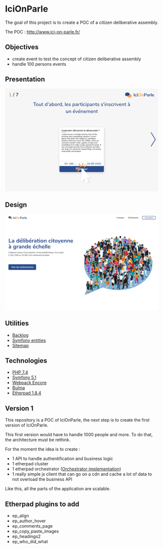 # IciOnParle

The goal of this project is to create a POC of a citizen deliberative assembly.

The POC : http://www.ici-on-parle.fr/

## Objectives

- create event to test the concept of citizen deliberative assembly
- handle 100 persons events

## Presentation

[![](docs/presentation.gif)](https://www.figma.com/proto/wIqxTmjXPcl8IBYOGuH2Uc/IciOnParle-Pr%C3%A9sentation?node-id=1%3A2&scaling=min-zoom)

## Design

[![](docs/design.gif)](https://www.figma.com/proto/iFCennEz3wUzmvwjdLN0nt/IciOnParle?node-id=75%3A16&scaling=min-zoom)

## Utilities

- [Backlog](https://docs.google.com/spreadsheets/d/1T94v6RqeAq-eUHyvp37mLBgBNzDPI5fR10QI764wWbI/edit?usp=sharing)
- [Symfony entities](https://viewer.diagrams.net/?highlight=0000ff&edit=_blank&layers=1&nav=1&title=Symfony%20entity%20diagram#R7Vvbbts4EP0aA7sPLXRN3MfYuWyxyW7RpOgzI9EWEZoUKLq28%2FU7lGhdQjmWnCprBzSMRBzNiCLnaHiGY4386WJ9I1Ca3PEY05HnxOuRfznyvE%2BhP4Z%2FSrIpJOdBWAjmgsSFyK0E9%2BQZa6GjpUsS46yhKDmnkqRNYcQZw5FsyJAQfNVUm3Ha7DVFc2wI7iNETelPEstES13HqU78hck80V2PQ33iEUVPc8GXTPc38vxZ%2FilOL9D2Wlo%2FS1DMVzWRfzXyp4JzWRwt1lNM1dxup62wu95xtrxvgZnsYrB6vvEz%2BfT1eSWvPBxESZL%2B%2BKQM1GV%2BIbrUE3IDY0r1LcvNdpqyFVlQxKA1mXEm7%2FUZF9pRQmh8izZ8qe4jkzAv29Yk4YI8gz6iWhlOC6lR4J01NO6VJYgdkAqcgc637eDcUnSLMql1Ik4pSjPyWN7JAok5YRMuJV9sL6QchGPdKn2QN6TgT6XTlb2eCywkXu%2BcZbf0HTwTmC%2BwFBtQ0Qaed6b9rZ8H39ftVYWuEvxJDVjuuRYijeh5efGyv%2B%2FwBCA2hwFXHTa7G5u9uWctvcHcNzpDVGLBkMQTNWFZHUlwUBtpJcrx1QdrvoE10DeAlqBUHcKUS4JoNWJ%2FInmqXUfxbIsCocekjh%2B3nlfORJTMGRwXuhPlVQKP%2FYUW5xebzAilU065AAnjObyzFEWEzW%2BLLgKnEn3XXQUg4nC9Gc2xlJA4xizHmkQSFXBUZiknTObzG07gC16YOp%2FDUQjDnELbrdrwVepCTjkDWCKSgw0D1ldY4X0SC54%2BALpxOew%2BuK4%2FsUEnkL8SLEzob5qQ2gf0l9Cr47yBud4ACwyAffv7zQB7rIeTFrx0wtkLUP0uTO2DjRrjvtimF1bdR7Ve7YeD3w6Hmv%2F9d3V%2FaLh%2FmWEBsQwm7gL%2B%2FoBW2bhDbPPA1d%2BRuiN%2FfZFPUnmIZYJFiuKvcWkCUwwe%2B8MLwz%2FbbWaEIfqA17I0kXmjTXeYwOfYwNd7QT8k1oVex0XdHQ%2BF9jMD7TbUDRbqwoNC3XDed03efs%2BXIsKWuB9K3EO3yaTDzsQ9%2BODE3bXE%2FbSJu3vkxN21xP09VzP3yIi7axJ3SWQeKzsS7xhnkSCpJJx1N6KEPXXXtnz9qPn6nhDXla%2BPByNslq6%2FY4A7jK4P5nzT91e%2F1AgsVz%2BQq4%2F9F5vsLVQ9bPFwMP7gVP3cMvWTZupnvYl6G8wHY2pjy9PfcRk7Py6a%2FqUPS3d%2BI1HPl7NLiJulSdFo3bZncUfNN9QG2OMl2mTXRGTwzOO0tAN44Lm6zm6jfxnua6JW4z42d2jdGE039ewbFrr039GOsLfaXat6SQ%2FjDGahclljTmBeX%2FNYJDAAIb6QDWBIstgBjizfTK31pTdXzd52AN1mjqeSOb6%2B5LYljq3M0hssc3Rs5vhuS%2B6Xg5ZccP5np%2F4ZbKfMgEIR6W0eeVgeGQT788jWnfCPXvIxy4s2jzylPHIH7o%2Bl4GMWFG0eOdyitmNr%2FP%2FKI81i30xlUgwtelR8KOprgReI0Eq9kavmoqtCoc02RVm24iLu3pvgtJY%2BFOoaCTsSjggw%2Fg%2BW0M1TH0Obc5xgzvF6eO7847LBChZmQdZG56Gic3BQdB7O965ZQyh2WmyScViSEb58IyTomGW4%2FgfPMlyznmDTjJNKM3aUKI4lz3DNmoVNNIZbyorn%2BXgyDc%2FcOhWo9qOvstiwYxNfvd5ZKzg0KxV7Kg6WgR83A389cnWl4OeDvd5hbvXauDXYBonTDoY9cesA50OzeuO7oFHVa%2FX%2B1X8%3D)
- [Sitemap](https://drive.google.com/file/d/1e6zUstT--XNZLoegoA2Gr7LOxsxqnyXK/view?usp=sharing)

## Technologies

- [PHP 7.4](https://www.php.net/docs.php)
- [Symfony 5.1](https://symfony.com/doc/current/index.html)
- [Webpack Encore](https://symfony.com/doc/current/frontend.html)
- [Bulma](https://bulma.io/documentation/)
- [Etherpad 1.8.4](https://etherpad.org)

## Version 1

This repository is a POC of IciOnParle, the next step is to create the first version of IciOnParle.

This first version would have to handle 1000 people and more. To do that, the architecture must be rethink.

For the moment the idea is to create :

- 1 API to handle authentification and business logic
- 1 etherpad cluster
- 1 etherpad orchestrator ([Orchestrator implementation](https://www.mdpi.com/2079-9292/9/5/828/htm))
- 1 really simple js client that can go on a cdn and cache a lot of data to not overload the business API

Like this, all the parts of the application are scalable.

## Etherpad plugins to add

- ep_align
- ep_author_hover
- ep_comments_page
- ep_copy_paste_images
- ep_headings2
- ep_who_did_what
